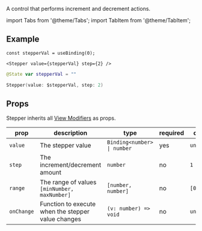 ---
---

A control that performs increment and decrement actions.

import Tabs from '@theme/Tabs';
import TabItem from '@theme/TabItem';

## Example

<Tabs>
<TabItem value="srn" label="swiftui-react-native">

```tsx
const stepperVal = useBinding(0);
```

```tsx
<Stepper value={stepperVal} step={2} />
```

</TabItem>
<TabItem value="swiftui" label="SwiftUI">

```swift
@State var stepperVal = ""
```

```swift
Stepper(value: $stepperVal, step: 2)
```

</TabItem>
</Tabs>

## Props

Stepper inherits all [View Modifiers](../modifiers#view-modifiers) as props.

| prop       | description                                        | type                        | required | default     |
| ---------- | -------------------------------------------------- | --------------------------- | -------- | ----------- |
| `value`    | The stepper value                                  | `Binding<number> \| number` | yes      | `undefined` |
| `step`     | The increment/decrement amount                     | `number`                    | no       | `1`         |
| `range`    | The range of values `[minNumber, maxNumber]`       | `[number, number]`          | no       | `[0, 10]`   |
| `onChange` | Function to execute when the stepper value changes | `(v: number) => void`       | no       | `undefined` |
